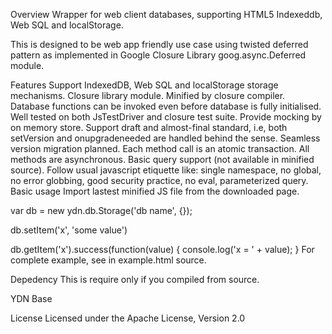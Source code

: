 Overview
Wrapper for web client databases, supporting HTML5 Indexeddb, Web SQL and localStorage.

This is designed to be web app friendly use case using twisted deferred pattern as implemented in Google Closure Library goog.async.Deferred module.

Features
Support IndexedDB, Web SQL and localStorage storage mechanisms.
Closure library module. Minified by closure compiler.
Database functions can be invoked even before database is fully initialised.
Well tested on both JsTestDriver and closure test suite.
Provide mocking by on memory store.
Support draft and almost-final standard, i.e, both setVersion and onupgradeneeded are handled behind the sense. Seamless version migration planned.
Each method call is an atomic transaction.
All methods are asynchronous.
Basic query support (not available in minified source).
Follow usual javascript etiquette like: single namespace, no global, no error globbing, good security practice, no eval, parameterized query.
Basic usage
Import lastest minified JS file from the downloaded page.

var db = new ydn.db.Storage('db name', {});

db.setItem('x', 'some value')

db.getItem('x').success(function(value) {
  console.log('x = ' + value);
}
For complete example, see in example.html source.

Depedency
This is require only if you compiled from source.

YDN Base

License
Licensed under the Apache License, Version 2.0